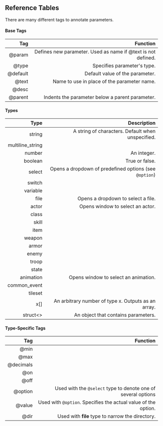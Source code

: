 
## Reference Tables

There are many different tags to annotate parameters.

#### Base Tags

|Tag     | Function                                                                 
|-------:|--------------------------------------------------------------:|
|@param  | Defines new parameter. Used as name if @text is not defined.             
|@type   | Specifies parameter's type.                                             
|@default| Default value of the parameter.
|@text   | Name to use in place of the parameter name.     
|@desc   |                                  
|@parent | Indents the parameter below a parent parameter.                         


#### Types

|Type            | Description                                         
|---------------:|----------------------------------------------------:|
|string          | A string of characters. Default when unspecified.   
|multiline_string|
|number          | An integer.										  
|boolean         | True or false.                                      
|select          | Opens a dropdown of predefined options (see `@option`)
|switch          |
|variable        |
|file            | Opens a dropdown to select a file.
|actor           | Opens window to select an actor.
|class           |
|skill           |
|item            |
|weapon          |
|armor           |
|enemy           |
|troop           |
|state           |
|animation       | Opens window to select an animation.
|common_event    |
|tileset         |               
|x[]             | An arbitrary number of type x. Outputs as an array. 
|struct<>        | An object that contains parameters.      

#### Type-Specific Tags

|Tag     | Function                                                                 
|-------:|--------------------------------------------------------------:|
|@min    |
|@max    |
|@decimals|
|@on     |
|@off    |
|@option | Used with the `@select` type to denote one of several options
|@value  | Used with `@option`. Specifies the actual value of the option.          
|@dir    | Used with **file** type to narrow the directory.                                